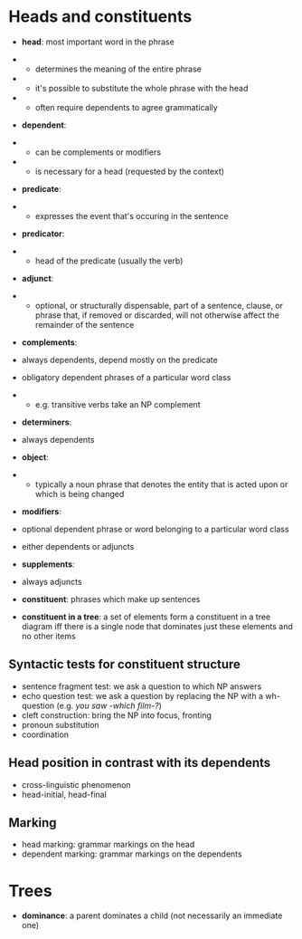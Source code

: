 # Heads and constituents
- __head__: most important word in the phrase
- - determines the meaning of the entire phrase
- - it's possible to substitute the whole phrase with the head
- - often require dependents to agree grammatically
- __dependent__:
- - can be complements or modifiers
- - is necessary for a head (requested by the context)
- __predicate__:
- - expresses the event that's occuring in the sentence
- __predicator__:
- - head of the predicate (usually the verb)
- __adjunct__:
- - optional, or structurally dispensable, part of a sentence, clause, or phrase that, if removed or discarded, will not otherwise affect the remainder of the sentence
- __complements__:
- always dependents, depend mostly on the predicate
- obligatory dependent phrases of a particular word class
- - e.g. transitive verbs take an NP complement
- __determiners__:
- always dependents
- __object__:
- - typically a noun phrase that denotes the entity that is acted upon or which is being changed
- __modifiers__:
- optional dependent phrase or word belonging to a particular word class
- either dependents or adjuncts
- __supplements__:
- always adjuncts

- __constituent__: phrases which make up sentences
- __constituent in a tree__: a set of elements form a constituent in a tree diagram iff there is a single node that dominates just these elements and no other items

## Syntactic tests for constituent structure
- sentence fragment test: we ask a question to which NP answers
- echo question test: we ask a question by replacing the NP with a wh-question (e.g. _you saw -which film-?_)
- cleft construction: bring the NP into focus, fronting
- pronoun substitution
- coordination

## Head position in contrast with its dependents
- cross-linguistic phenomenon
- head-initial, head-final 

## Marking
- head marking: grammar markings on the head
- dependent marking: grammar markings on the dependents

# Trees
- __dominance__: a parent dominates a child (not necessarily an immediate one)
